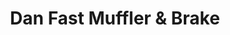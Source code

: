 ---
title: "Dan Fast Muffler & Brake"
url: /bellevue/dan-fast-muffler-and-brake/
shop: car repair
---